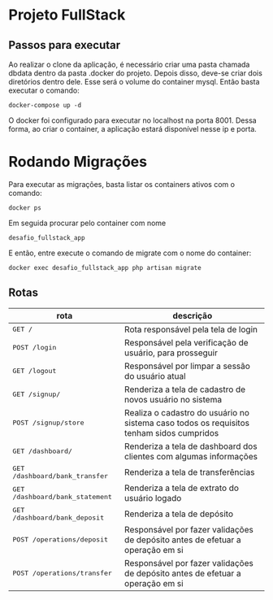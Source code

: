 # Projeto FullStack

## Passos para executar

Ao realizar o clone da aplicação, é necessário criar uma pasta chamada dbdata dentro da pasta .docker do projeto. Depois disso, deve-se criar dois diretórios dentro dele. Esse será o volume do container mysql.
Então basta executar o comando: 

```docker
docker-compose up -d
```

O docker foi configurado para executar no localhost na porta 8001. Dessa forma, ao criar o container, a aplicação estará disponível nesse ip e porta.

# Rodando Migrações
Para executar as migrações, basta listar os containers ativos com o comando:
```docker
docker ps
```

Em seguida procurar pelo container com nome
```text
desafio_fullstack_app
```

E então, entre execute o comando de migrate com o nome do container:
```docker
docker exec desafio_fullstack_app php artisan migrate
```

## Rotas
| rota                               | descrição                                                |
|------------------------------------|----------------------------------------------------------|
| <kbd>GET / </kbd>                  | Rota responsável pela tela de login                      |
| <kbd>POST /login </kbd>            | Responsável pela verificação de usuário, para prosseguir |
| <kbd>GET /logout </kbd>            | Responsável por limpar a sessão do usuário atual         |
| <kbd>GET /signup/ </kbd>           | Renderiza a tela de cadastro de novos usuário no sistema |
| <kbd>POST /signup/store </kbd>     | Realiza o cadastro do usuário no sistema caso todos os requisitos tenham sidos cumpridos |
| <kbd>GET /dashboard/ </kbd>        | Renderiza a tela de dashboard dos clientes com algumas informações                       |
| <kbd>GET /dashboard/bank_transfer </kbd>  | Renderiza a tela de transferências                                                |
| <kbd>GET /dashboard/bank_statement </kbd> | Renderiza a tela de extrato do usuário logado                                     |
| <kbd>GET /dashboard/bank_deposit </kbd>   | Renderiza a tela de depósito                                                      |
| <kbd>POST /operations/deposit </kbd>      | Responsável por fazer validações de depósito antes de efetuar a operação em si    |
| <kbd>POST /operations/transfer </kbd>     | Responsável por fazer validações de depósito antes de efetuar a operação em si    |
